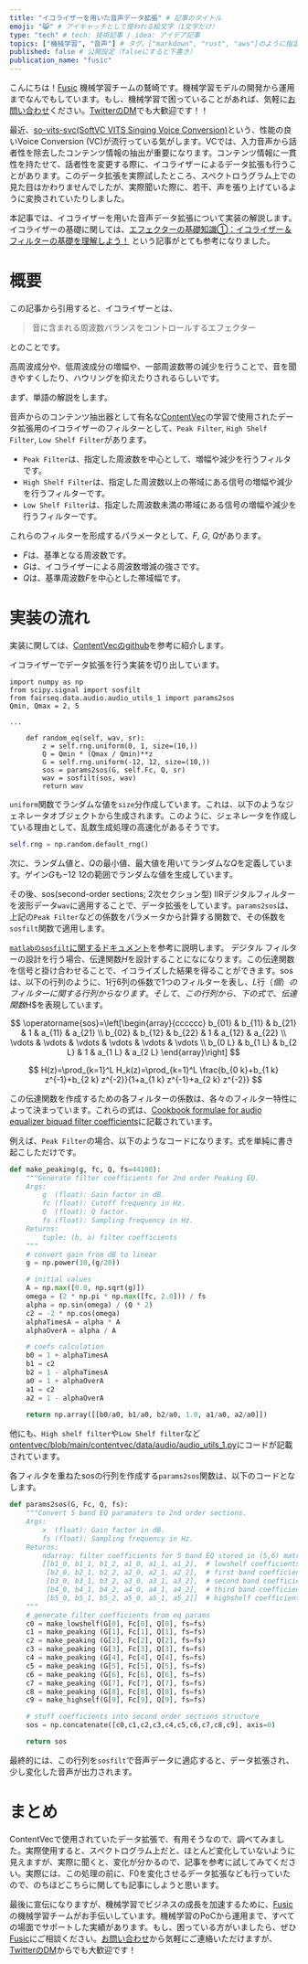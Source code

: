 ```yaml
---
title: "イコライザーを用いた音声データ拡張" # 記事のタイトル
emoji: "😸" # アイキャッチとして使われる絵文字（1文字だけ）
type: "tech" # tech: 技術記事 / idea: アイデア記事
topics: ["機械学習", "音声"] # タグ。["markdown", "rust", "aws"]のように指定する
published: false # 公開設定（falseにすると下書き）
publication_name: "fusic"
---
```


こんにちは！[Fusic](https://fusic.co.jp/) 機械学習チームの鷲崎です。機械学習モデルの開発から運用までなんでもしています。もし、機械学習で困っていることがあれば、気軽に[お問い合わせ](https://fusic.co.jp/contact/)ください。[TwitterのDM](https://twitter.com/kwashizzz)でも大歓迎です！！

最近、[so-vits-svc(SoftVC VITS Singing Voice Conversion)](https://github.com/svc-develop-team/so-vits-svc)という、性能の良いVoice Conversion (VC)が流行っている気がします。VCでは、入力音声から話者性を除去したコンテンツ情報の抽出が重要になります。コンテンツ情報に一貫性を持たせて、話者性を変更する際に、イコライザーによるデータ拡張も行うことがあります。このデータ拡張を実際試したところ、スペクトロうグラム上での見た目はかわりませんでしたが、実際聞いた際に、若干、声を張り上げているように変換されていたりしました。

本記事では、イコライザーを用いた音声データ拡張について実装の解説します。
イコライザーの基礎に関しては、[エフェクターの基礎知識①：イコライザー＆フィルターの基礎を理解しよう！](https://kensukeinage.com/effector_eq_and_filter/) という記事がとても参考になりました。

# 概要

この記事から引用すると、イコライザーとは、

> 音に含まれる周波数バランスをコントロールするエフェクター

とのことです。

高周波成分や、低周波成分の増幅や、一部周波数帯の減少を行うことで、音を聞きやすくしたり、ハウリングを抑えたりされるらしいです。

まず、単語の解説をします。

音声からのコンテンツ抽出器として有名な[ContentVec](https://arxiv.org/abs/2204.09224)の学習で使用されたデータ拡張用のイコライザーのフィルターとして、`Peak Filter`, `High Shelf Filter`, `Low Shelf Filter`があります。

- `Peak Filter`は、指定した周波数を中心として、増幅や減少を行うフィルタです。
- `High Shelf Filter`は、指定した周波数以上の帯域にある信号の増幅や減少を行うフィルターです。
- `Low Shelf Filter`は、指定した周波数未満の帯域にある信号の増幅や減少を行うフィルターです。

これらのフィルターを形成するパラメータとして、$F$, $G$, $Q$があります。

- $F$は、基準となる周波数です。
- $G$は、イコライザーによる周波数増減の強さです。
- $Q$は、基準周波数$F$を中心とした帯域幅です。

# 実装の流れ

実装に関しては、[ContentVecのgithub](https://github.com/auspicious3000/contentvec)を参考に紹介します。

イコライザーでデータ拡張を行う実装を切り出しています。

```python: https://github.com/auspicious3000/contentvec/blob/main/contentvec/data/audio/contentvec_dataset.py
import numpy as np
from scipy.signal import sosfilt
from fairseq.data.audio.audio_utils_1 import params2sos
Qmin, Qmax = 2, 5

...

    def random_eq(self, wav, sr):
        z = self.rng.uniform(0, 1, size=(10,))
        Q = Qmin * (Qmax / Qmin)**z
        G = self.rng.uniform(-12, 12, size=(10,))
        sos = params2sos(G, self.Fc, Q, sr)
        wav = sosfilt(sos, wav)
        return wav
```

`uniform`関数でランダムな値を`size`分作成しています。これは、以下のようなジェネレータオブジェクトから生成されます。このように、ジェネレータを作成している理由として、乱数生成処理の高速化があるそうです。

```python
self.rng = np.random.default_rng()
```

次に、ランダム値と、$Q$の最小値、最大値を用いてランダムな$Q$を定義しています。ゲイン$G$も$-12~12$の範囲でランダムな値を生成しています。

その後、sos(second-order sections; 2次セクション型) IIRデジタルフィルターを波形データ`wav`に適用することで、データ拡張をしています。`params2sos`は、上記の`Peak Filter`などの係数をパラメータから計算する関数で、その係数を`sosfilt`関数で適用します。

[`matlabのsosfilt`に関するドキュメント](https://jp.mathworks.com/help/signal/ref/sosfilt.html)を参考に説明します。
デジタル フィルターの設計を行う場合、伝達関数$H$を設計することになになります。この伝達関数を信号と掛け合わせることで、イコライズした結果を得ることができます。sosは、以下の行列のように、1行6列の係数で1つのフィルターを表し、$L$行$（個）のフィルターに関する行列からなります。そして、この行列から、下の式で、伝達関数$H$を表現しています。

$$
\operatorname{sos}=\left[\begin{array}{cccccc}
b_{01} & b_{11} & b_{21} & 1 & a_{11} & a_{21} \\
b_{02} & b_{12} & b_{22} & 1 & a_{12} & a_{22} \\
\vdots & \vdots & \vdots & \vdots & \vdots & \vdots \\
b_{0 L} & b_{1 L} & b_{2 L} & 1 & a_{1 L} & a_{2 L}
\end{array}\right]
$$

$$
H(z)=\prod_{k=1}^L H_k(z)=\prod_{k=1}^L \frac{b_{0 k}+b_{1 k} z^{-1}+b_{2 k} z^{-2}}{1+a_{1 k} z^{-1}+a_{2 k} z^{-2}}
$$

この伝達関数を作成するための各フィルターの係数は、各々のフィルター特性によって決まっています。これらの式は、[Cookbook formulae for audio equalizer biquad filter coefficients](https://webaudio.github.io/Audio-EQ-Cookbook/audio-eq-cookbook.html)に記載されています。

例えば、`Peak Filter`の場合、以下のようなコードになります。式を単純に書き起こしただけです。

```python
def make_peaking(g, fc, Q, fs=44100):
    """Generate filter coefficients for 2nd order Peaking EQ.
    Args:
        g  (float): Gain factor in dB.
        fc (float): Cutoff frequency in Hz.
        Q  (float): Q factor.
        fs (float): Sampling frequency in Hz.
    Returns:
        tuple: (b, a) filter coefficients 
    """
    # convert gain from dB to linear
    g = np.power(10,(g/20))

    # initial values
    A = np.max([0.0, np.sqrt(g)])
    omega = (2 * np.pi * np.max([fc, 2.0])) / fs
    alpha = np.sin(omega) / (Q * 2)
    c2 = -2 * np.cos(omega)
    alphaTimesA = alpha * A
    alphaOverA = alpha / A

    # coefs calculation
    b0 = 1 + alphaTimesA
    b1 = c2
    b2 = 1 - alphaTimesA
    a0 = 1 + alphaOverA
    a1 = c2
    a2 = 1 - alphaOverA
    
    return np.array([[b0/a0, b1/a0, b2/a0, 1.0, a1/a0, a2/a0]])
```

他にも、`High shelf filter`や`Low Shelf filter`など[ontentvec/blob/main/contentvec/data/audio/audio_utils_1.py](https://github.com/auspicious3000/contentvec/blob/main/contentvec/data/audio/audio_utils_1.py)にコードが記載されています。

各フィルタを重ねたsosの行列を作成する`params2sos`関数は、以下のコードとなします。

```python
def params2sos(G, Fc, Q, fs):
    """Convert 5 band EQ paramaters to 2nd order sections.
    Args:
        x  (float): Gain factor in dB.       
        fs (float): Sampling frequency in Hz.
    Returns:
        ndarray: filter coefficients for 5 band EQ stored in (5,6) matrix.
        [[b1_0, b1_1, b1_2, a1_0, a1_1, a1_2],  # lowshelf coefficients
         [b2_0, b2_1, b2_2, a2_0, a2_1, a2_2],  # first band coefficients
         [b3_0, b3_1, b3_2, a3_0, a3_1, a3_2],  # second band coefficients
         [b4_0, b4_1, b4_2, a4_0, a4_1, a4_2],  # third band coefficients
         [b5_0, b5_1, b5_2, a5_0, a5_1, a5_2]]  # highshelf coefficients
    """
    # generate filter coefficients from eq params
    c0 = make_lowshelf(G[0], Fc[0], Q[0], fs=fs)
    c1 = make_peaking (G[1], Fc[1], Q[1], fs=fs)
    c2 = make_peaking (G[2], Fc[2], Q[2], fs=fs)
    c3 = make_peaking (G[3], Fc[3], Q[3], fs=fs)
    c4 = make_peaking (G[4], Fc[4], Q[4], fs=fs)
    c5 = make_peaking (G[5], Fc[5], Q[5], fs=fs)
    c6 = make_peaking (G[6], Fc[6], Q[6], fs=fs)
    c7 = make_peaking (G[7], Fc[7], Q[7], fs=fs)
    c8 = make_peaking (G[8], Fc[8], Q[8], fs=fs)
    c9 = make_highself(G[9], Fc[9], Q[9], fs=fs)

    # stuff coefficients into second order sections structure
    sos = np.concatenate([c0,c1,c2,c3,c4,c5,c6,c7,c8,c9], axis=0)

    return sos
```

最終的には、この行列を`sosfilt`で音声データに適応すると、データ拡張され、少し変化した音声が出力されます。



# まとめ

ContentVecで使用されていたデータ拡張で、有用そうなので、調べてみました。実際使用すると、スペクトログラム上だと、ほとんど変化していないように見えますが、実際に聞くと、変化が分かるので、記事を参考に試してみてください。実際には、この処理の前に、F0を変化させるデータ拡張なども行っていたので、のちほどこちらに関しても記事にしようと思います。

最後に宣伝になりますが、機械学習でビジネスの成長を加速するために、[Fusic](https://fusic.co.jp/)の機械学習チームがお手伝いしています。機械学習のPoCから運用まで、すべての場面でサポートした実績があります。もし、困っている方がいましたら、ぜひ[Fusic](https://fusic.co.jp/)にご相談ください。[お問い合わせ](https://fusic.co.jp/contact/)から気軽にご連絡いただけますが、[TwitterのDM](https://twitter.com/kwashizzz)からでも大歓迎です！